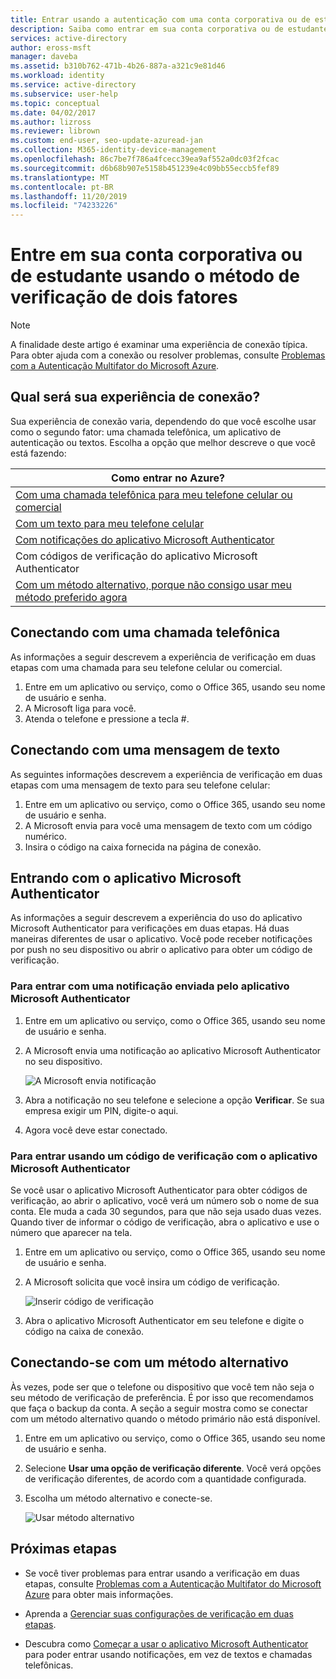 ```yaml
---
title: Entrar usando a autenticação com uma conta corporativa ou de estudante-Azure AD
description: Saiba como entrar em sua conta corporativa ou de estudante usando os vários métodos de verificação de dois fatores.
services: active-directory
author: eross-msft
manager: daveba
ms.assetid: b310b762-471b-4b26-887a-a321c9e81d46
ms.workload: identity
ms.service: active-directory
ms.subservice: user-help
ms.topic: conceptual
ms.date: 04/02/2017
ms.author: lizross
ms.reviewer: librown
ms.custom: end-user, seo-update-azuread-jan
ms.collection: M365-identity-device-management
ms.openlocfilehash: 86c7be7f786a4fcecc39ea9af552a0dc03f2fcac
ms.sourcegitcommit: d6b68b907e5158b451239e4c09bb55eccb5fef89
ms.translationtype: MT
ms.contentlocale: pt-BR
ms.lasthandoff: 11/20/2019
ms.locfileid: "74233226"
---
```

# <a name="sign-in-to-your-work-or-school-account-using-your-two-factor-verification-method"></a>Entre em sua conta corporativa ou de estudante usando o método de verificação de dois fatores

> [!NOTE]
> A finalidade deste artigo é examinar uma experiência de conexão típica. Para obter ajuda com a conexão ou resolver problemas, consulte [Problemas com a Autenticação Multifator do Microsoft Azure](multi-factor-authentication-end-user-troubleshoot.md).

## <a name="what-will-your-sign-in-experience-be"></a>Qual será sua experiência de conexão?
Sua experiência de conexão varia, dependendo do que você escolhe usar como o segundo fator: uma chamada telefônica, um aplicativo de autenticação ou textos. Escolha a opção que melhor descreve o que você está fazendo:

| Como entrar no Azure? |
| --- |
| [Com uma chamada telefônica para meu telefone celular ou comercial](#signing-in-with-a-phone-call) |
| [Com um texto para meu telefone celular](#signing-in-with-a-text-message)
| [Com notificações do aplicativo Microsoft Authenticator](#to-sign-in-with-a-notification-from-the-microsoft-authenticator-app) |
| Com códigos de verificação do aplicativo Microsoft Authenticator |
| [Com um método alternativo, porque não consigo usar meu método preferido agora](#signing-in-with-an-alternate-method) |

## <a name="signing-in-with-a-phone-call"></a>Conectando com uma chamada telefônica
As informações a seguir descrevem a experiência de verificação em duas etapas com uma chamada para seu telefone celular ou comercial.

1. Entre em um aplicativo ou serviço, como o Office 365, usando seu nome de usuário e senha.  
2. A Microsoft liga para você.  
3. Atenda o telefone e pressione a tecla #.  

## <a name="signing-in-with-a-text-message"></a>Conectando com uma mensagem de texto
As seguintes informações descrevem a experiência de verificação em duas etapas com uma mensagem de texto para seu telefone celular:

1. Entre em um aplicativo ou serviço, como o Office 365, usando seu nome de usuário e senha.
2. A Microsoft envia para você uma mensagem de texto com um código numérico.
3. Insira o código na caixa fornecida na página de conexão.

## <a name="signing-in-with-the-microsoft-authenticator-app"></a>Entrando com o aplicativo Microsoft Authenticator
As informações a seguir descrevem a experiência do uso do aplicativo Microsoft Authenticator para verificações em duas etapas. Há duas maneiras diferentes de usar o aplicativo. Você pode receber notificações por push no seu dispositivo ou abrir o aplicativo para obter um código de verificação.

### <a name="to-sign-in-with-a-notification-from-the-microsoft-authenticator-app"></a>Para entrar com uma notificação enviada pelo aplicativo Microsoft Authenticator
1. Entre em um aplicativo ou serviço, como o Office 365, usando seu nome de usuário e senha.
2. A Microsoft envia uma notificação ao aplicativo Microsoft Authenticator no seu dispositivo.

   ![A Microsoft envia notificação](./media/multi-factor-authentication-end-user-signin/notify.png)

3. Abra a notificação no seu telefone e selecione a opção **Verificar**. Se sua empresa exigir um PIN, digite-o aqui.
4. Agora você deve estar conectado.

### <a name="to-sign-in-using-a-verification-code-with-the-microsoft-authenticator-app"></a>Para entrar usando um código de verificação com o aplicativo Microsoft Authenticator

Se você usar o aplicativo Microsoft Authenticator para obter códigos de verificação, ao abrir o aplicativo, você verá um número sob o nome de sua conta. Ele muda a cada 30 segundos, para que não seja usado duas vezes. Quando tiver de informar o código de verificação, abra o aplicativo e use o número que aparecer na tela.

1. Entre em um aplicativo ou serviço, como o Office 365, usando seu nome de usuário e senha.
2. A Microsoft solicita que você insira um código de verificação.

   ![Inserir código de verificação](./media/multi-factor-authentication-end-user-signin/verify3.png)

3. Abra o aplicativo Microsoft Authenticator em seu telefone e digite o código na caixa de conexão.

## <a name="signing-in-with-an-alternate-method"></a>Conectando-se com um método alternativo
Às vezes, pode ser que o telefone ou dispositivo que você tem não seja o seu método de verificação de preferência. É por isso que recomendamos que faça o backup da conta. A seção a seguir mostra como se conectar com um método alternativo quando o método primário não está disponível.

1. Entre em um aplicativo ou serviço, como o Office 365, usando seu nome de usuário e senha.
2. Selecione **Usar uma opção de verificação diferente**. Você verá opções de verificação diferentes, de acordo com a quantidade configurada.
3. Escolha um método alternativo e conecte-se.

   ![Usar método alternativo](./media/multi-factor-authentication-end-user-signin/alt.png)

## <a name="next-steps"></a>Próximas etapas
- Se você tiver problemas para entrar usando a verificação em duas etapas, consulte [Problemas com a Autenticação Multifator do Microsoft Azure](multi-factor-authentication-end-user-troubleshoot.md) para obter mais informações.

- Aprenda a [Gerenciar suas configurações de verificação em duas etapas](multi-factor-authentication-end-user-manage-settings.md).

- Descubra como [Começar a usar o aplicativo Microsoft Authenticator](user-help-auth-app-download-install.md) para poder entrar usando notificações, em vez de textos e chamadas telefônicas.
